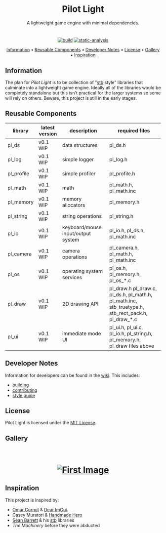
<h1 align="center">
  Pilot Light
</h1>

<p align="center">A lightweight game engine with minimal dependencies.</p>

<h1></h1>

<p align="center">
   <a href="https://github.com/pilot-light/pilotlight/actions?workflow=Build"><img src="https://github.com/pilot-light/pilotlight/workflows/Build/badge.svg?branch=master" alt="build"></a>
   <a href="https://github.com/pilot-light/pilotlight/actions?workflow=Static%20Analysis"><img src="https://github.com/pilot-light/pilotlight/workflows/Static%20Analysis/badge.svg?branch=master" alt="static-analysis"></a>
</p>

<p align="center">
  <a href="#information">Information</a> •
  <a href="#reusable-components">Reusable Components</a> •
  <a href="#developer-notes">Developer Notes</a> • 
  <a href="#license">License</a> •
  <a href="#gallery">Gallery</a> •
  <a href="#inspiration">Inspiration</a>
</p>

## Information
The plan for _Pilot Light_ is to be collection of "[stb](https://github.com/nothings/stb) style" libraries that culminate into a lightweight game engine. Ideally all of the libraries would be completely standalone but this isn't practical for the larger systems so some will rely on others. Beware, this project is still in the early stages.

## Reusable Components
library | latest version | description | required files
--------|----------------|-------------|-----------------
pl_ds | v0.1 WIP       | data structures | pl_ds.h
pl_log | v0.1 WIP      | simple logger | pl_log.h
pl_profile | v0.1 WIP  | simple profiler | pl_profile.h
pl_math | v0.1 WIP | math | pl_math.h, pl_math.inc
pl_memory | v0.1 WIP | memory allocators | pl_memory.h
pl_string | v0.1 WIP | string operations | pl_string.h
pl_io | v0.1 WIP | keyboard/mouse input/output system | pl_io.h, pl_ds.h, pl_math.inc
pl_camera | v0.1 WIP | camera operations | pl_camera.h, pl_math.h, pl_math.inc
pl_os | v0.1 WIP | operating system services | pl_os.h, pl_memory.h, pl_os_*.c
pl_draw | v0.1 WIP | 2D drawing API | pl_draw.h pl_draw.c, pl_ds.h, pl_math.h, pl_math.inc, stb_truetype.h, stb_rect_pack.h, pl_draw_*.c
pl_ui | v0.1 WIP | immediate mode UI | pl_ui.h, pl_ui.c, pl_io.h, pl_string.h, pl_memory.h, pl_draw files above


## Developer Notes
Information for developers can be found in the [wiki](https://github.com/pilot-light/pilotlight/wiki). This includes:
* [building](https://github.com/pilot-light/pilotlight/wiki/Building)
* [contributing](https://github.com/pilot-light/pilotlight/wiki/Contributing)
* [style guide](https://github.com/pilot-light/pilotlight/wiki/Style-Guide)

## License
Pilot Light is licensed under the [MIT License](https://github.com/pilot-light/pilotlight/blob/master/LICENSE).

## Gallery

<h1 align="center">
  <br>
  <a href="https://github.com/hoffstadt/DearPyGui"><img src="https://github.com/pilot-light/pilotlight-assets/blob/master/images/firstimage.PNG" alt="First Image"></a>
</h1>

## Inspiration
This project is inspired by:
* [Omar Cornut](http://www.miracleworld.net/) & [Dear ImGui](https://github.com/ocornut/imgui).
* Casey Muratori & [Handmade Hero](https://handmadehero.org/)
* [Sean Barrett](https://nothings.org/) & his [stb](https://github.com/nothings/stb) libraries
* _The Machinery_ before they were abducted
